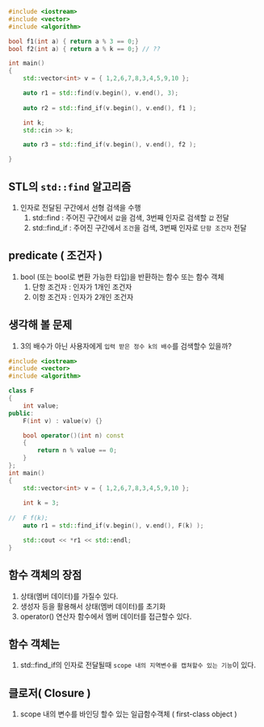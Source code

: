 ```c++
#include <iostream>
#include <vector>
#include <algorithm>

bool f1(int a) { return a % 3 == 0;}
bool f2(int a) { return a % k == 0;} // ??

int main()
{
	std::vector<int> v = { 1,2,6,7,8,3,4,5,9,10 };

	auto r1 = std::find(v.begin(), v.end(), 3);
	
	auto r2 = std::find_if(v.begin(), v.end(), f1 );

	int k;
	std::cin >> k;

	auto r3 = std::find_if(v.begin(), v.end(), f2 );

}
```

## STL의 `std::find` 알고리즘
1) 인자로 전달된 구간에서 선형 검색을 수행
   1) std::find    : 주어진 구간에서 `값`을 검색, 3번째 인자로 검색할 `값` 전달
   2) std::find_if : 주어진 구간에서 `조건`을 검색, 3번째 인자로 `단항 조건자` 전달

## predicate ( 조건자 )
1) bool (또는 bool로 변환 가능한 타입)을 반환하는 함수 또는 함수 객체
   1) 단항 조건자 : 인자가 1개인 조건자
   2) 이항 조건자 : 인자가 2개인 조건자

## 생각해 볼 문제
1) 3의 배수가 아닌 사용자에게 `입력 받은 정수 k의 배수`를 검색할수 있을까?

```c++
#include <iostream>
#include <vector>
#include <algorithm>

class F 
{
	int value;
public:
	F(int v) : value(v) {}

	bool operator()(int n) const 
	{
		return n % value == 0;
	}
};
int main()
{
	std::vector<int> v = { 1,2,6,7,8,3,4,5,9,10 };
	
	int k = 3;
	
//	F f(k);
	auto r1 = std::find_if(v.begin(), v.end(), F(k) );

	std::cout << *r1 << std::endl;
}
```

## 함수 객체의 장점
1) 상태(멤버 데이터)를 가질수 있다.
2) 생성자 등을 활용해서 상태(멤버 데이터)를 초기화
3) operator() 연산자 함수에서 멤버 데이터를 접근할수 있다.

## 함수 객체는
1) std::find_if의 인자로 전달될때 `scope 내의 지역변수를 캡쳐할수 있는 기능`이 있다.

## 클로저( Closure )
1) scope 내의 변수를 바인딩 할수 있는 일급함수객체 ( first-class object )

